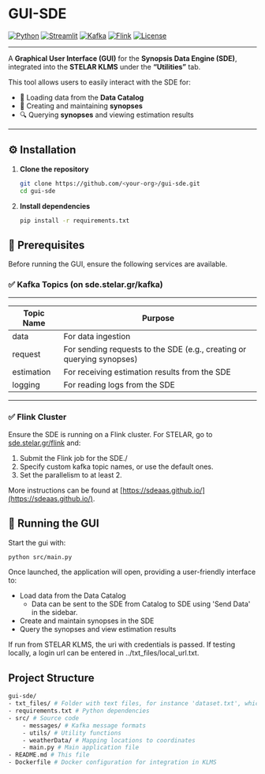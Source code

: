 # GUI-SDE

[![Python](https://img.shields.io/badge/Python-3.9%2B-blue.svg)](https://www.python.org/)
[![Streamlit](https://img.shields.io/badge/Framework-Streamlit-FF4B4B.svg)](https://streamlit.io/)
[![Kafka](https://img.shields.io/badge/Dependency-Kafka-orange.svg)](https://kafka.apache.org/)
[![Flink](https://img.shields.io/badge/Dependency-Flink-yellow.svg)](https://flink.apache.org/)
[![License](https://img.shields.io/badge/License-STELAR-green.svg)](#-license)

---

A **Graphical User Interface (GUI)** for the **Synopsis Data Engine (SDE)**, integrated into the **STELAR KLMS** under the **“Utilities”** tab.

This tool allows users to easily interact with the SDE for:
- 📂 Loading data from the **Data Catalog**
- 🧮 Creating and maintaining **synopses**
- 🔍 Querying **synopses** and viewing estimation results

---

## ⚙️ Installation

1. **Clone the repository**
   ```bash
   git clone https://github.com/<your-org>/gui-sde.git
   cd gui-sde

2. **Install dependencies**
   ```bash
   pip install -r requirements.txt
   ```

## 🧩 Prerequisites

Before running the GUI, ensure the following services are available.

### ✅ Kafka Topics (on sde.stelar.gr/kafka)

---
| Topic Name	| Purpose |
| --------------| ----------- |
| data	| For data ingestion |
| request | For sending requests to the SDE (e.g., creating or querying synopses) |
| estimation | For receiving estimation results from the SDE |
| logging | For reading logs from the SDE |
---

### ✅ Flink Cluster

Ensure the SDE is running on a Flink cluster.
For STELAR, go to [sde.stelar.gr/flink](http://sde.stelar.gr/flink) and:
1. Submit the Flink job for the SDE./
2. Specify custom kafka topic names, or use the default ones.
3. Set the parallelism to at least 2.

More instructions can be found at [https://sdeaas.github.io/](https://sdeaas.github.io/).

## 🚀 Running the GUI
Start the gui with:
```bash
python src/main.py
```
Once launched, the application will open, providing a user-friendly interface to:
- Load data from the Data Catalog
  - Data can be sent to the SDE from Catalog to SDE using 'Send Data' in the sidebar.
- Create and maintain synopses in the SDE
- Query the synopses and view estimation results

If run from STELAR KLMS, the uri with credentials is passed. If testing locally, a login url can be entered in ../txt_files/local_url.txt.

## Project Structure
```graphql
gui-sde/
- txt_files/ # Folder with text files, for instance 'dataset.txt', which contains SDE-approved datasets
- requirements.txt # Python dependencies
- src/ # Source code
    - messages/ # Kafka message formats
    - utils/ # Utility functions
    - weatherData/ # Mapping locations to coordinates
    - main.py # Main application file
- README.md # This file
- Dockerfile # Docker configuration for integration in KLMS
```